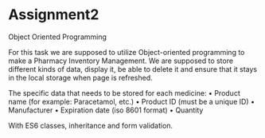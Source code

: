 # Assignment2

Object Oriented Programming

For this task we are supposed to utilize Object-oriented programming
to make a Pharmacy Inventory Management. We are supposed to store different kinds of data,
display it, be able to delete it and ensure that it stays in the local storage when page is refreshed.

The specific data that needs to be stored for each medicine:
• Product name (for example: Paracetamol, etc.)
• Product ID (must be a unique ID)
• Manufacturer
• Expiration date (iso 8601 format)
• Quantity 

With ES6 classes, inheritance and form validation.
